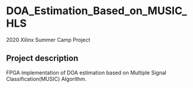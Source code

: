 # DOA_Estimation_Based_on_MUSIC_HLS
2020 Xilinx Summer Camp Project

## Project description
FPGA implementation of DOA estimation based on Multiple Signal Classification(MUSIC) Algorithm.